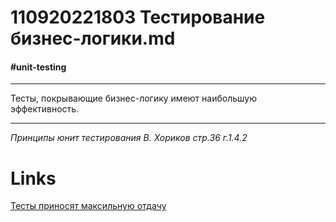 # 110920221803 Тестирование бизнес-логики.md #
#### #unit-testing ####
***
Тесты, покрывающие бизнес-логику имеют наибольшую эффективность.
***
*Принципы юнит тестирования В. Хориков стр.36 г.1.4.2*
# **Links** #
[Тесты приносят максильную отдачу](090620222154%20Отдача%20от%20написания%20тестов.md)

